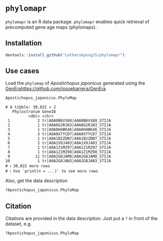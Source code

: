 # `phylomapr`
`phylomapr` is an R data package. `phylomapr` enables quick retrieval of precomputed gene age maps (phylomaps).

## Installation
```r
devtools::install_github("LotharukpongJS/phylomapr")
```

## Use cases
Load the `phylomap` of _Apostichopus japonicus_ generated using the [GenEra](https://github.com/josuebarrera/GenEra)https://github.com/josuebarrera/GenEra.
```r
Apostichopus_japonicus.PhyloMap
```
```
# A tibble: 30,032 × 2
   Phylostratum GeneID                        
          <dbl> <chr>                         
 1            2 tr|A0A0B6VS88|A0A0B6VS88_STIJA
 2            1 tr|A0A0G2R1N3|A0A0G2R1N3_STIJA
 3            1 tr|A0A0H4BK46|A0A0H4BK46_STIJA
 4            3 tr|A0A0X7YCD7|A0A0X7YCD7_STIJA
 5            1 tr|A0A1B2ZDN7|A0A1B2ZDN7_STIJA
 6            2 tr|A0A1X9J403|A0A1X9J403_STIJA
 7            1 tr|A0A1Z1MZ97|A0A1Z1MZ97_STIJA
 8            1 tr|A0A1Z1MZ98|A0A1Z1MZ98_STIJA
 9           11 tr|A0A2G8JAM8|A0A2G8JAM8_STIJA
10            1 tr|A0A2G8JAN3|A0A2G8JAN3_STIJA
# ℹ 30,022 more rows
# ℹ Use `print(n = ...)` to see more rows
```
Also, get the data description
```r
?Apostichopus_japonicus.PhyloMap
```

## Citation
Citations are provided in the data description. Just put a `?` in front of the dataset, e.g. 
```r
?Apostichopus_japonicus.PhyloMap
```
